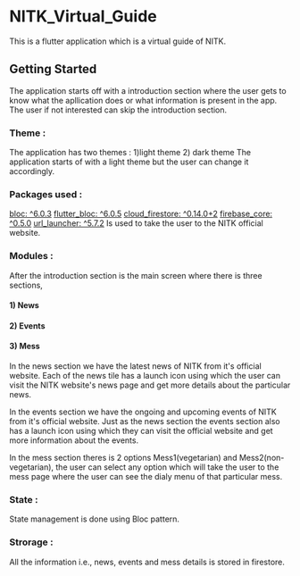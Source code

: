 # NITK_Virtual_Guide

This is a flutter application which is a virtual guide of NITK.

## Getting Started

The application starts off with a introduction section where the user gets to know what the apllication does or what information is present in the app. The user if not interested can skip the introduction section.

### Theme :

The application has two themes : 1)light theme 2) dark theme
The application starts of with a light theme but the user can change it accordingly.

### Packages used :

[bloc: ^6.0.3](https://pub.dev/packages/bloc)
[flutter_bloc: ^6.0.5](https://pub.dev/packages/flutter_bloc)
[cloud_firestore: ^0.14.0+2](https://pub.dev/packages/cloud_firestore)
[firebase_core: ^0.5.0](https://pub.dev/packages/firebase_core)
[url_launcher: ^5.7.2](https://pub.dev/packages/url_launcher) Is used to take the user to the NITK official website.

### Modules :

After the introduction section is the main screen where there is three sections,
#### 1) News
#### 2) Events
#### 3) Mess

In the news section we have the latest news of NITK from it's official website. Each of the news tile has a launch icon using which the user can visit the NITK website's news page and get more details about the particular news.

In the events section we have the ongoing and upcoming events of NITK from it's official website. Just as the news section the events section also has a launch icon using which they can visit the official website and get more information about the events.

In the mess section theres is 2 options Mess1(vegetarian) and Mess2(non-vegetarian), the user can select any option which will take the user to the mess page where the user can see the dialy menu of that particular mess. 

### State :

State management is done using Bloc pattern.

### Strorage :

All the information i.e., news, events and mess details is stored in firestore.



